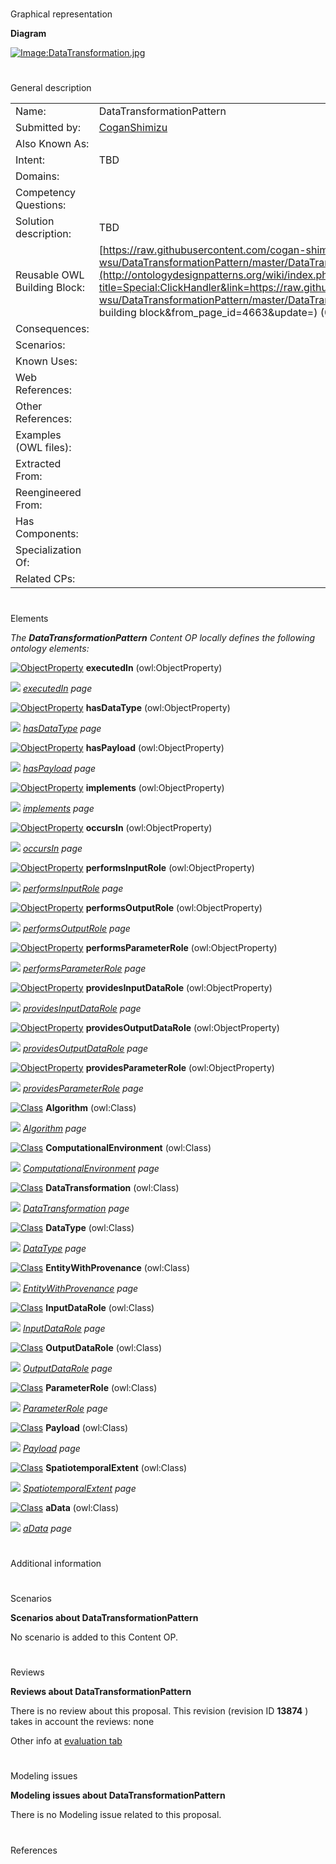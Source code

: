 # 

 Graphical representation



__Diagram__ 





[![Image:DataTransformation.jpg](../images/d/d4/DataTransformation.jpg)](../Image/DataTransformation.jpg "Image:DataTransformation.jpg")





# 

 General description




|  |  |
| --- | --- |
|  Name:  |  DataTransformationPattern  |
|  Submitted by:  | [CoganShimizu](../User/CoganShimizu "User:CoganShimizu")  |
|  Also Known As:  |  |
|  Intent:  |  TBD  |
|  Domains:  |  |
|  Competency Questions:  |  |
|  Solution description:  |  TBD  |
|  Reusable OWL Building Block:  | [https://raw.githubusercontent.com/cogan-shimizu-wsu/DataTransformationPattern/master/DataTransformationPattern.owl](http://ontologydesignpatterns.org/wiki/index.php?title=Special:ClickHandler&link=https://raw.githubusercontent.com/cogan-shimizu-wsu/DataTransformationPattern/master/DataTransformationPattern.owl&message=OWL building block&from_page_id=4663&update=)  (0)  |
|  Consequences:  |  |
|  Scenarios:  |  |
|  Known Uses:  |  |
|  Web References:  |  |
|  Other References:  |  |
|  Examples (OWL files):  |  |
|  Extracted From:  |  |
|  Reengineered From:  |  |
|  Has Components:  |  |
|  Specialization Of:  |  |
|  Related CPs:  |  |



  





# 

 Elements



_The
 __DataTransformationPattern__ 
 Content OP locally defines the following ontology elements:_ 





[![ObjectProperty](../../../../../../../../../../../images/thumb/c/c3/ObjectProperty.gif/20px-ObjectProperty.gif)](../Image/ObjectProperty.gif "ObjectProperty")
__executedIn__ 
 (owl:ObjectProperty)
 
[![](../../../../../../../../../../../../../../../../../../../../../../images/thumb/8/87/ArrowRight.gif/11px-ArrowRight.gif)](../Image/ArrowRight.gif "ArrowRight.gif")
_[executedIn](../Submissions/DataTransformationPattern/executedIn "Submissions:DataTransformationPattern/executedIn") 
 page_ 



[![ObjectProperty](../../../../../../../../../../../images/thumb/c/c3/ObjectProperty.gif/20px-ObjectProperty.gif)](../Image/ObjectProperty.gif "ObjectProperty")
__hasDataType__ 
 (owl:ObjectProperty)
 
[![](../../../../../../../../../../../../../../../../../../../../../../images/thumb/8/87/ArrowRight.gif/11px-ArrowRight.gif)](../Image/ArrowRight.gif "ArrowRight.gif")
_[hasDataType](../Submissions/DataTransformationPattern/hasDataType "Submissions:DataTransformationPattern/hasDataType") 
 page_ 



[![ObjectProperty](../../../../../../../../../../../images/thumb/c/c3/ObjectProperty.gif/20px-ObjectProperty.gif)](../Image/ObjectProperty.gif "ObjectProperty")
__hasPayload__ 
 (owl:ObjectProperty)
 
[![](../../../../../../../../../../../../../../../../../../../../../../images/thumb/8/87/ArrowRight.gif/11px-ArrowRight.gif)](../Image/ArrowRight.gif "ArrowRight.gif")
_[hasPayload](../Submissions/DataTransformationPattern/hasPayload "Submissions:DataTransformationPattern/hasPayload") 
 page_ 



[![ObjectProperty](../../../../../../../../../../../images/thumb/c/c3/ObjectProperty.gif/20px-ObjectProperty.gif)](../Image/ObjectProperty.gif "ObjectProperty")
__implements__ 
 (owl:ObjectProperty)
 
[![](../../../../../../../../../../../../../../../../../../../../../../images/thumb/8/87/ArrowRight.gif/11px-ArrowRight.gif)](../Image/ArrowRight.gif "ArrowRight.gif")
_[implements](../Submissions/DataTransformationPattern/implements "Submissions:DataTransformationPattern/implements") 
 page_ 



[![ObjectProperty](../../../../../../../../../../../images/thumb/c/c3/ObjectProperty.gif/20px-ObjectProperty.gif)](../Image/ObjectProperty.gif "ObjectProperty")
__occursIn__ 
 (owl:ObjectProperty)
 
[![](../../../../../../../../../../../../../../../../../../../../../../images/thumb/8/87/ArrowRight.gif/11px-ArrowRight.gif)](../Image/ArrowRight.gif "ArrowRight.gif")
_[occursIn](../Submissions/DataTransformationPattern/occursIn "Submissions:DataTransformationPattern/occursIn") 
 page_ 



[![ObjectProperty](../../../../../../../../../../../images/thumb/c/c3/ObjectProperty.gif/20px-ObjectProperty.gif)](../Image/ObjectProperty.gif "ObjectProperty")
__performsInputRole__ 
 (owl:ObjectProperty)
 
[![](../../../../../../../../../../../../../../../../../../../../../../images/thumb/8/87/ArrowRight.gif/11px-ArrowRight.gif)](../Image/ArrowRight.gif "ArrowRight.gif")
_[performsInputRole](../Submissions/DataTransformationPattern/performsInputRole "Submissions:DataTransformationPattern/performsInputRole") 
 page_ 



[![ObjectProperty](../../../../../../../../../../../images/thumb/c/c3/ObjectProperty.gif/20px-ObjectProperty.gif)](../Image/ObjectProperty.gif "ObjectProperty")
__performsOutputRole__ 
 (owl:ObjectProperty)
 
[![](../../../../../../../../../../../../../../../../../../../../../../images/thumb/8/87/ArrowRight.gif/11px-ArrowRight.gif)](../Image/ArrowRight.gif "ArrowRight.gif")
_[performsOutputRole](../Submissions/DataTransformationPattern/performsOutputRole "Submissions:DataTransformationPattern/performsOutputRole") 
 page_ 



[![ObjectProperty](../../../../../../../../../../../images/thumb/c/c3/ObjectProperty.gif/20px-ObjectProperty.gif)](../Image/ObjectProperty.gif "ObjectProperty")
__performsParameterRole__ 
 (owl:ObjectProperty)
 
[![](../../../../../../../../../../../../../../../../../../../../../../images/thumb/8/87/ArrowRight.gif/11px-ArrowRight.gif)](../Image/ArrowRight.gif "ArrowRight.gif")
_[performsParameterRole](../Submissions/DataTransformationPattern/performsParameterRole "Submissions:DataTransformationPattern/performsParameterRole") 
 page_ 



[![ObjectProperty](../../../../../../../../../../../images/thumb/c/c3/ObjectProperty.gif/20px-ObjectProperty.gif)](../Image/ObjectProperty.gif "ObjectProperty")
__providesInputDataRole__ 
 (owl:ObjectProperty)
 
[![](../../../../../../../../../../../../../../../../../../../../../../images/thumb/8/87/ArrowRight.gif/11px-ArrowRight.gif)](../Image/ArrowRight.gif "ArrowRight.gif")
_[providesInputDataRole](../Submissions/DataTransformationPattern/providesInputDataRole "Submissions:DataTransformationPattern/providesInputDataRole") 
 page_ 



[![ObjectProperty](../../../../../../../../../../../images/thumb/c/c3/ObjectProperty.gif/20px-ObjectProperty.gif)](../Image/ObjectProperty.gif "ObjectProperty")
__providesOutputDataRole__ 
 (owl:ObjectProperty)
 
[![](../../../../../../../../../../../../../../../../../../../../../../images/thumb/8/87/ArrowRight.gif/11px-ArrowRight.gif)](../Image/ArrowRight.gif "ArrowRight.gif")
_[providesOutputDataRole](../Submissions/DataTransformationPattern/providesOutputDataRole "Submissions:DataTransformationPattern/providesOutputDataRole") 
 page_ 



[![ObjectProperty](../../../../../../../../../../../images/thumb/c/c3/ObjectProperty.gif/20px-ObjectProperty.gif)](../Image/ObjectProperty.gif "ObjectProperty")
__providesParameterRole__ 
 (owl:ObjectProperty)
 
[![](../../../../../../../../../../../../../../../../../../../../../../images/thumb/8/87/ArrowRight.gif/11px-ArrowRight.gif)](../Image/ArrowRight.gif "ArrowRight.gif")
_[providesParameterRole](../Submissions/DataTransformationPattern/providesParameterRole "Submissions:DataTransformationPattern/providesParameterRole") 
 page_ 



[![Class](../../../../../../../../../../../images/thumb/2/27/Class.gif/20px-Class.gif)](../Image/Class.gif "Class")
__Algorithm__ 
 (owl:Class)
 
[![](../../../../../../../../../../../../../../../../../../../../../../images/thumb/8/87/ArrowRight.gif/11px-ArrowRight.gif)](../Image/ArrowRight.gif "ArrowRight.gif")
_[Algorithm](../Submissions/DataTransformationPattern/Algorithm "Submissions:DataTransformationPattern/Algorithm") 
 page_ 



[![Class](../../../../../../../../../../../images/thumb/2/27/Class.gif/20px-Class.gif)](../Image/Class.gif "Class")
__ComputationalEnvironment__ 
 (owl:Class)
 
[![](../../../../../../../../../../../../../../../../../../../../../../images/thumb/8/87/ArrowRight.gif/11px-ArrowRight.gif)](../Image/ArrowRight.gif "ArrowRight.gif")
_[ComputationalEnvironment](../Submissions/DataTransformationPattern/ComputationalEnvironment "Submissions:DataTransformationPattern/ComputationalEnvironment") 
 page_ 



[![Class](../../../../../../../../../../../images/thumb/2/27/Class.gif/20px-Class.gif)](../Image/Class.gif "Class")
__DataTransformation__ 
 (owl:Class)
 
[![](../../../../../../../../../../../../../../../../../../../../../../images/thumb/8/87/ArrowRight.gif/11px-ArrowRight.gif)](../Image/ArrowRight.gif "ArrowRight.gif")
_[DataTransformation](../Submissions/DataTransformationPattern/DataTransformation "Submissions:DataTransformationPattern/DataTransformation") 
 page_ 



[![Class](../../../../../../../../../../../images/thumb/2/27/Class.gif/20px-Class.gif)](../Image/Class.gif "Class")
__DataType__ 
 (owl:Class)
 
[![](../../../../../../../../../../../../../../../../../../../../../../images/thumb/8/87/ArrowRight.gif/11px-ArrowRight.gif)](../Image/ArrowRight.gif "ArrowRight.gif")
_[DataType](../Submissions/DataTransformationPattern/DataType "Submissions:DataTransformationPattern/DataType") 
 page_ 



[![Class](../../../../../../../../../../../images/thumb/2/27/Class.gif/20px-Class.gif)](../Image/Class.gif "Class")
__EntityWithProvenance__ 
 (owl:Class)
 
[![](../../../../../../../../../../../../../../../../../../../../../../images/thumb/8/87/ArrowRight.gif/11px-ArrowRight.gif)](../Image/ArrowRight.gif "ArrowRight.gif")
_[EntityWithProvenance](../Submissions/DataTransformationPattern/EntityWithProvenance "Submissions:DataTransformationPattern/EntityWithProvenance") 
 page_ 



[![Class](../../../../../../../../../../../images/thumb/2/27/Class.gif/20px-Class.gif)](../Image/Class.gif "Class")
__InputDataRole__ 
 (owl:Class)
 
[![](../../../../../../../../../../../../../../../../../../../../../../images/thumb/8/87/ArrowRight.gif/11px-ArrowRight.gif)](../Image/ArrowRight.gif "ArrowRight.gif")
_[InputDataRole](../Submissions/DataTransformationPattern/InputDataRole "Submissions:DataTransformationPattern/InputDataRole") 
 page_ 



[![Class](../../../../../../../../../../../images/thumb/2/27/Class.gif/20px-Class.gif)](../Image/Class.gif "Class")
__OutputDataRole__ 
 (owl:Class)
 
[![](../../../../../../../../../../../../../../../../../../../../../../images/thumb/8/87/ArrowRight.gif/11px-ArrowRight.gif)](../Image/ArrowRight.gif "ArrowRight.gif")
_[OutputDataRole](../Submissions/DataTransformationPattern/OutputDataRole "Submissions:DataTransformationPattern/OutputDataRole") 
 page_ 



[![Class](../../../../../../../../../../../images/thumb/2/27/Class.gif/20px-Class.gif)](../Image/Class.gif "Class")
__ParameterRole__ 
 (owl:Class)
 
[![](../../../../../../../../../../../../../../../../../../../../../../images/thumb/8/87/ArrowRight.gif/11px-ArrowRight.gif)](../Image/ArrowRight.gif "ArrowRight.gif")
_[ParameterRole](../Submissions/DataTransformationPattern/ParameterRole "Submissions:DataTransformationPattern/ParameterRole") 
 page_ 



[![Class](../../../../../../../../../../../images/thumb/2/27/Class.gif/20px-Class.gif)](../Image/Class.gif "Class")
__Payload__ 
 (owl:Class)
 
[![](../../../../../../../../../../../../../../../../../../../../../../images/thumb/8/87/ArrowRight.gif/11px-ArrowRight.gif)](../Image/ArrowRight.gif "ArrowRight.gif")
_[Payload](../Submissions/DataTransformationPattern/Payload "Submissions:DataTransformationPattern/Payload") 
 page_ 



[![Class](../../../../../../../../../../../images/thumb/2/27/Class.gif/20px-Class.gif)](../Image/Class.gif "Class")
__SpatiotemporalExtent__ 
 (owl:Class)
 
[![](../../../../../../../../../../../../../../../../../../../../../../images/thumb/8/87/ArrowRight.gif/11px-ArrowRight.gif)](../Image/ArrowRight.gif "ArrowRight.gif")
_[SpatiotemporalExtent](../Submissions/DataTransformationPattern/SpatiotemporalExtent "Submissions:DataTransformationPattern/SpatiotemporalExtent") 
 page_ 



[![Class](../../../../../../../../../../../images/thumb/2/27/Class.gif/20px-Class.gif)](../Image/Class.gif "Class")
__aData__ 
 (owl:Class)
 
[![](../../../../../../../../../../../../../../../../../../../../../../images/thumb/8/87/ArrowRight.gif/11px-ArrowRight.gif)](../Image/ArrowRight.gif "ArrowRight.gif")
_[aData](../Submissions/DataTransformationPattern/aData "Submissions:DataTransformationPattern/aData") 
 page_ 


# 

 Additional information



# 

 Scenarios




__Scenarios about DataTransformationPattern__ 


 No scenario is added to this Content OP.
 




# 

 Reviews




__Reviews about DataTransformationPattern__ 


 There is no review about this proposal.
This revision (revision ID
 __13874__ 
 ) takes in account the reviews: none
 



 Other info at
 [evaluation tab](http://ontologydesignpatterns.org/wiki/index.php?title=Submissions:DataTransformationPattern&action=evaluation "http://ontologydesignpatterns.org/wiki/index.php?title=Submissions:DataTransformationPattern&action=evaluation") 





  





# 

 Modeling issues




__Modeling issues about DataTransformationPattern__ 


 There is no Modeling issue related to this proposal.
 




  





# 

 References